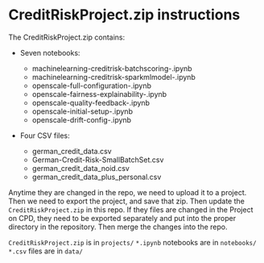 # CreditRiskProject.zip instructions

The CreditRiskProject.zip contains:

* Seven notebooks:
  * machinelearning-creditrisk-batchscoring-<ID>.ipynb
  * machinelearning-creditrisk-sparkmlmodel-<ID>.ipynb
  * openscale-full-configuration-<ID>.ipynb
  * openscale-fairness-explainability-<ID>.ipynb
  * openscale-quality-feedback-<ID>.ipynb
  * openscale-initial-setup-<ID>.ipynb
  * openscale-drift-config-<ID>.ipynb

* Four CSV files:

  * german_credit_data.csv
  * German-Credit-Risk-SmallBatchSet.csv
  * german_credit_data_noid.csv
  * german_credit_data_plus_personal.csv

Anytime they are changed in the repo, we need to upload it to a project. Then we need to export the project, and save that zip. Then update the `CreditRiskProject.zip` in this repo.
If they files are changed in the Project on CPD, they need to be exported separately and put into the proper directory in the repository. Then merge the changes into the repo.

`CreditRiskProject.zip` is in `projects/`
`*.ipynb` notebooks are in `notebooks/`
`*.csv` files are in `data/`
